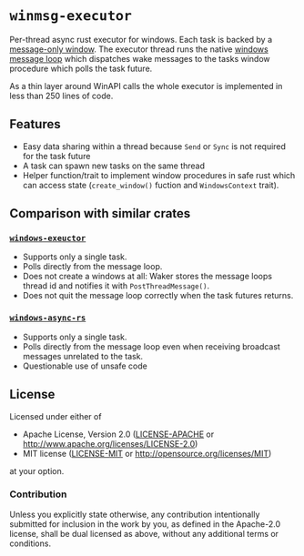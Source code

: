 # `winmsg-executor`

Per-thread async rust executor for windows.
Each task is backed by a [message-only window][1].
The executor thread runs the native [windows message loop][2] which dispatches wake messages to the tasks window procedure which polls the task future.

As a thin layer around WinAPI calls the whole executor is implemented in less than 250 lines of code.

## Features

- Easy data sharing within a thread because `Send` or `Sync` is not required for the task future
- A task can spawn new tasks on the same thread
- Helper function/trait to implement window procedures in safe rust which can access state (`create_window()` fuction and `WindowsContext` trait).

## Comparison with similar crates

### [`windows-exeuctor`](https://github.com/haileys/windows-executor/)

- Supports only a single task.
- Polls directly from the message loop.
- Does not create a windows at all: Waker stores the message loops thread id and notifies it with `PostThreadMessage()`.
- Does not quit the message loop correctly when the task futures returns.

### [`windows-async-rs`](https://github.com/saelay/windows-async-rs/)

- Supports only a single task.
- Polls directly from the message loop even when receiving broadcast messages
  unrelated to the task.
- Questionable use of unsafe code

## License

Licensed under either of

- Apache License, Version 2.0 ([LICENSE-APACHE](LICENSE-APACHE) or http://www.apache.org/licenses/LICENSE-2.0)
- MIT license ([LICENSE-MIT](LICENSE-MIT) or http://opensource.org/licenses/MIT)

at your option.

### Contribution

Unless you explicitly state otherwise, any contribution intentionally submitted for inclusion in the
work by you, as defined in the Apache-2.0 license, shall be dual licensed as above, without any
additional terms or conditions.

[1]: https://learn.microsoft.com/en-us/windows/win32/winmsg/window-features#message-only-windows
[2]: https://learn.microsoft.com/en-us/windows/win32/winmsg/messages-and-message-queues
